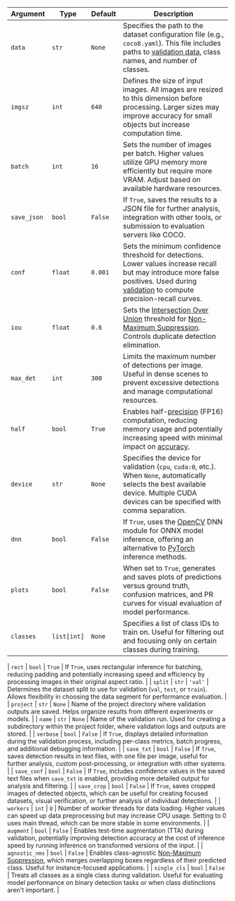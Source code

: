 | Argument     | Type        | Default | Description                                                                                                                                                                                                                                               |
| ------------ | ----------- | ------- | --------------------------------------------------------------------------------------------------------------------------------------------------------------------------------------------------------------------------------------------------------- |
| `data`       | `str`       | `None`  | Specifies the path to the dataset configuration file (e.g., `coco8.yaml`). This file includes paths to [validation data](https://www.ultralytics.com/glossary/validation-data), class names, and number of classes.                                       |
| `imgsz`      | `int`       | `640`   | Defines the size of input images. All images are resized to this dimension before processing. Larger sizes may improve accuracy for small objects but increase computation time.                                                                          |
| `batch`      | `int`       | `16`    | Sets the number of images per batch. Higher values utilize GPU memory more efficiently but require more VRAM. Adjust based on available hardware resources.                                                                                               |
| `save_json`  | `bool`      | `False` | If `True`, saves the results to a JSON file for further analysis, integration with other tools, or submission to evaluation servers like COCO.                                                                                                            |
| `conf`       | `float`     | `0.001` | Sets the minimum confidence threshold for detections. Lower values increase recall but may introduce more false positives. Used during [validation](https://docs.ultralytics.com/modes/val/) to compute precision-recall curves.                          |
| `iou`        | `float`     | `0.6`   | Sets the [Intersection Over Union](https://www.ultralytics.com/glossary/intersection-over-union-iou) threshold for [Non-Maximum Suppression](https://www.ultralytics.com/glossary/non-maximum-suppression-nms). Controls duplicate detection elimination. |
| `max_det`    | `int`       | `300`   | Limits the maximum number of detections per image. Useful in dense scenes to prevent excessive detections and manage computational resources.                                                                                                             |
| `half`       | `bool`      | `True`  | Enables half-[precision](https://www.ultralytics.com/glossary/precision) (FP16) computation, reducing memory usage and potentially increasing speed with minimal impact on [accuracy](https://www.ultralytics.com/glossary/accuracy).                     |
| `device`     | `str`       | `None`  | Specifies the device for validation (`cpu`, `cuda:0`, etc.). When `None`, automatically selects the best available device. Multiple CUDA devices can be specified with comma separation.                                                                  |
| `dnn`        | `bool`      | `False` | If `True`, uses the [OpenCV](https://www.ultralytics.com/glossary/opencv) DNN module for ONNX model inference, offering an alternative to [PyTorch](https://www.ultralytics.com/glossary/pytorch) inference methods.                                      |
| `plots`      | `bool`      | `False` | When set to `True`, generates and saves plots of predictions versus ground truth, confusion matrices, and PR curves for visual evaluation of model performance.                                                                                           |                 
| `classes`    | `list[int]` | `None`  | Specifies a list of class IDs to train on. Useful for filtering out and focusing only on certain classes during training.                                                                                                                                 |

| `rect` | `bool` | `True` | If `True`, uses rectangular inference for batching, reducing padding and potentially increasing speed and efficiency by processing images in their original aspect ratio. |
| `split` | `str` | `'val'` | Determines the dataset split to use for validation (`val`, `test`, or `train`). Allows flexibility in choosing the data segment for performance evaluation. |
| `project` | `str` | `None` | Name of the project directory where validation outputs are saved. Helps organize results from different experiments or models. |
| `name` | `str` | `None` | Name of the validation run. Used for creating a subdirectory within the project folder, where validation logs and outputs are stored. |
| `verbose` | `bool` | `False` | If `True`, displays detailed information during the validation process, including per-class metrics, batch progress, and additional debugging information. |
| `save_txt` | `bool` | `False` | If `True`, saves detection results in text files, with one file per image, useful for further analysis, custom post-processing, or integration with other systems. |
| `save_conf` | `bool` | `False` | If `True`, includes confidence values in the saved text files when `save_txt` is enabled, providing more detailed output for analysis and filtering. |
| `save_crop` | `bool` | `False` | If `True`, saves cropped images of detected objects, which can be useful for creating focused datasets, visual verification, or further analysis of individual detections. |
| `workers` | `int` | `8` | Number of worker threads for data loading. Higher values can speed up data preprocessing but may increase CPU usage. Setting to 0 uses main thread, which can be more stable in some environments. |
| `augment` | `bool` | `False` | Enables test-time augmentation (TTA) during validation, potentially improving detection accuracy at the cost of inference speed by running inference on transformed versions of the input. |
| `agnostic_nms` | `bool` | `False` | Enables class-agnostic [Non-Maximum Suppression](https://www.ultralytics.com/glossary/non-maximum-suppression-nms), which merges overlapping boxes regardless of their predicted class. Useful for instance-focused applications. |
| `single_cls` | `bool` | `False` | Treats all classes as a single class during validation. Useful for evaluating model performance on binary detection tasks or when class distinctions aren't important. |
